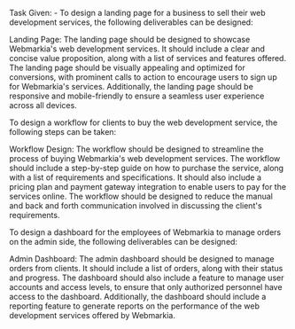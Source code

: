 Task Given: - To design a landing page for a business to sell their web development services, the following deliverables can be designed:

Landing Page: The landing page should be designed to showcase Webmarkia's web development services. It should include a clear and concise value proposition, along with a list of services and features offered. The landing page should be visually appealing and optimized for conversions, with prominent calls to action to encourage users to sign up for Webmarkia's services. Additionally, the landing page should be responsive and mobile-friendly to ensure a seamless user experience across all devices.

To design a workflow for clients to buy the web development service, the following steps can be taken:

Workflow Design: The workflow should be designed to streamline the process of buying Webmarkia's web development services. The workflow should include a step-by-step guide on how to purchase the service, along with a list of requirements and specifications. It should also include a pricing plan and payment gateway integration to enable users to pay for the services online. The workflow should be designed to reduce the manual and back and forth communication involved in discussing the client's requirements.

To design a dashboard for the employees of Webmarkia to manage orders on the admin side, the following deliverables can be designed:

Admin Dashboard: The admin dashboard should be designed to manage orders from clients. It should include a list of orders, along with their status and progress. The dashboard should also include a feature to manage user accounts and access levels, to ensure that only authorized personnel have access to the dashboard. Additionally, the dashboard should include a reporting feature to generate reports on the performance of the web development services offered by Webmarkia.
